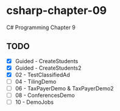 # csharp-chapter-09
C# Programming Chapter 9

## TODO
- [X] Guided - CreateStudents
- [X] Guided - CreateStudents2
- [X] 02 - TestClassifiedAd
- [ ] 04 - TilingDemo
- [ ] 06 - TaxPayerDemo & TaxPayerDemo2
- [ ] 08 - ConferencesDemo
- [ ] 10 - DemoJobs
